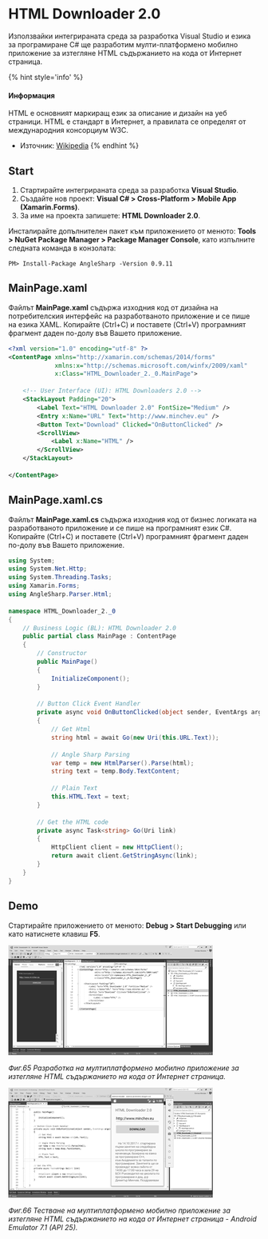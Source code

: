 # HTML Downloader 2.0

Използвайки интегрираната среда за разработка Visual Studio и езика за програмиране C\# ще разработим мулти-платформено мобилно приложение за изтегляне HTML съдържанието на кода от Интернет страница.

{% hint style='info' %}
#### Информация
HTML е основният маркиращ език за описание и дизайн на уеб страници. HTML е стандарт в Интернет, а правилата се определят от международния консорциум W3C.
- Източник: [Wikipedia](https://en.wikipedia.org/wiki/HTML)
{% endhint %}

## Start 

1. Стартирайте интегрираната среда за разработка **Visual Studio**.
2. Създайте нов проект: **Visual C\# &gt; Cross-Platform &gt; Mobile App \(Xamarin.Forms\)**.
3. За име на проекта запишете: **HTML Downloader 2.0**.

Инсталирайте допълнителен пакет към приложението от менюто: **Tools &gt; NuGet Package Manager &gt; Package Manager Console**, като изпълните следната команда в конзолата:

```
PM> Install-Package AngleSharp -Version 0.9.11
```

## MainPage.xaml

Файлът **MainPage.xaml** съдържа изходния код от дизайна на потребителския интерфейс на разработваното приложение и се пише на езика XAML. Копирайте \(Ctrl+C\) и поставете \(Ctrl+V\) програмният фрагмент даден по-долу във Вашето приложение.

```xml
<?xml version="1.0" encoding="utf-8" ?>
<ContentPage xmlns="http://xamarin.com/schemas/2014/forms"
             xmlns:x="http://schemas.microsoft.com/winfx/2009/xaml"
             x:Class="HTML_Downloader_2._0.MainPage">

    <!-- User Interface (UI): HTML Downloaders 2.0 -->
    <StackLayout Padding="20">
        <Label Text="HTML Downloader 2.0" FontSize="Medium" />
        <Entry x:Name="URL" Text="http://www.minchev.eu" />
        <Button Text="Download" Clicked="OnButtonClicked" />
        <ScrollView>
            <Label x:Name="HTML" />
        </ScrollView>
    </StackLayout>

</ContentPage>
```

## MainPage.xaml.cs

Файлът **MainPage.xaml.cs** съдържа изходния код от бизнес логиката на разработваното приложение и се пише на програмният език C\#. Копирайте \(Ctrl+C\) и поставете \(Ctrl+V\) програмният фрагмент даден по-долу във Вашето приложение.

```csharp
using System;
using System.Net.Http;
using System.Threading.Tasks;
using Xamarin.Forms;
using AngleSharp.Parser.Html;

namespace HTML_Downloader_2._0
{
    // Business Logic (BL): HTML Downloader 2.0
    public partial class MainPage : ContentPage
    {
        // Constructor
        public MainPage()
        {
            InitializeComponent();
        }

        // Button Click Event Handler
        private async void OnButtonClicked(object sender, EventArgs args)
        {
            // Get Html
            string html = await Go(new Uri(this.URL.Text));

            // Angle Sharp Parsing
            var temp = new HtmlParser().Parse(html);
            string text = temp.Body.TextContent;

            // Plain Text
            this.HTML.Text = text;
        }

        // Get the HTML code
        private async Task<string> Go(Uri link)
        {
            HttpClient client = new HttpClient();
            return await client.GetStringAsync(link);
        }
    }
}
```

## Demo

Стартирайте приложението от менюто: **Debug &gt; Start Debugging** или като натиснете клавиш **F5**.

![](/images/65.png)

_Фиг.65 Разработка на мултиплатформено мобилно приложение за изтегляне HTML съдържанието на кода от Интернет страница._

![](/images/66.png)

_Фиг.66 Тестване на мултиплатформено мобилно приложение за изтегляне HTML съдържанието на кода от Интернет страница - Android Emulator 7.1 \(API 25\)._

